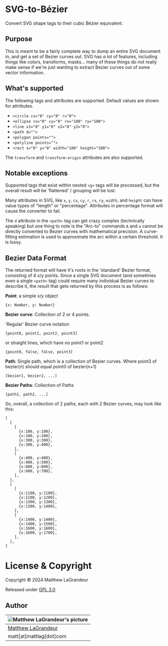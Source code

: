# SVG-to-Bézier

Convert SVG shape tags to their cubic Bézier equivalent.

## Purpose

This is meant to be a fairly complete way to dump an entire
SVG document in, and get a set of Bezier curves out. SVG has _a lot_ of features,
including things like colors, transforms, masks... many of these things do not really
make sense if we're just wanting to extract Bezier curves out of some vector information.

## What's supported

The following tags and attributes are supported. Default values are shown for attributes.

- `<circle cx="0" cy="0" r="0">`
- `<ellipse cx="0" cy="0" rx="100" ry="100">`
- `<line x1="0" y1="0" x2="0" y2="0">`
- `<path d="">`
- `<polygon points="">`
- `<polyline points="">`
- `<rect x="0" y="0" width="100" height="100">`

The `transform` and `transform-origin` attributes are also supported.

## Notable exceptions

Supported tags that exist within nested `<g>` tags will be processed, but the
overall result will be 'flattened' / grouping will be lost.

Many attributes in SVG, like `x`, `y`, `cx`, `cy`, `r`, `rx`, `ry`,
`width`, and `height` can have value types of "length" or "percentage". Attributes
in percentage format will cause the converter to fail.

The `d` attribute in the `<path>` tag can get crazy complex (technically speaking)
but one thing to note is the "Arc-to" commands `A` and `a` cannot be directly converted
to Bezier curves with mathematical precision. A curve-fitting estimation is used to
approximate the arc within a certain threshold. It is lossy.

## Bezier Data Format

The returned format will have it's roots in the 'standard' Bezier
format, consisting of 4 x/y points. Since a single SVG document
(and sometimes even a single `<path>` tag) could require many
individual Bezier curves to describe it, the result that gets
returned by this process is as follows:

**Point**: a simple x/y object

```
{x: Number, y: Number}
```

**Bezier curve**: Collection of 2 or 4 points.

'Regular' Bezier curve notation

```
[point0, point1, point2, point3]
```

or straight lines, which have no point1 or point2

```
[point0, false, false, point3]
```

**Path**: Single path, which is a collection of Bezier curves. Where point3 of bezier(n) should equal point0 of bezier(n+1)

```
[bezier1, bezier2, ...]
```

**Bezier Paths**: Collection of Paths

```
[path1, path2, ...]
```

So, overall, a collection of 2 paths, each with 2 Bezier curves, may look like this:

```
[
  [
    [
      {x:100, y:100},
      {x:100, y:200},
      {x:300, y:300},
      {x:300, y:400},
    ],
    [
      {x:400, y:400},
      {x:400, y:500},
      {x:600, y:600},
      {x:600, y:700},
    ],
  ],
  [
    [
      {x:1100, y:1100},
      {x:1100, y:1200},
      {x:1300, y:1300},
      {x:1300, y:1400},
    ],
    [
      {x:1400, y:1400},
      {x:1400, y:1500},
      {x:1600, y:1600},
      {x:1600, y:1700},
    ],
  ],
]
```

# License & Copyright

Copyright © 2024 Matthew LaGrandeur

Released under [GPL 3.0](https://www.gnu.org/licenses/gpl-3.0-standalone.html)

## Author

| ![Matthew LaGrandeur's picture](https://1.gravatar.com/avatar/f6f7b963adc54db7e713d7bd5f4903ec?s=70) |
| ---------------------------------------------------------------------------------------------------- |
| [Matthew LaGrandeur](http://mattlag.com/)                                                            |
| matt[at]mattlag[dot]com                                                                              |

